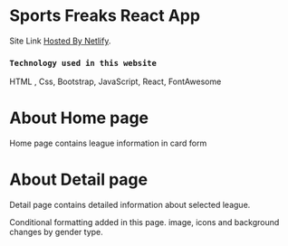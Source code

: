 # Sports Freaks React App

Site Link [Hosted By Netlify](https://sportfr.netlify.app/).

### `Technology used in this website`

HTML , Css, Bootstrap, JavaScript, React, FontAwesome

# About Home page

Home page contains league information in card form

# About Detail page

Detail page contains detailed information about selected league.

Conditional formatting added in this page. image, icons and background changes by gender type.
